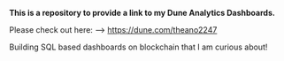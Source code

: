 **This is a repository to provide a link to my Dune Analytics Dashboards.**

Please check out here: --> https://dune.com/theano2247

Building SQL based dashboards on blockchain that I am curious about! 
